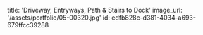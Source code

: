 title: 'Driveway, Entryways, Path & Stairs to Dock'
image_url: '/assets/portfolio/05-00320.jpg'
id: edfb828c-d381-4034-a693-679ffcc39288
